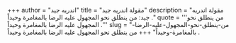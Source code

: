 +++
author = "اندريه جيد"
title = "مقولة اندريه جيد"
description = "مقولة اندريه جيد: من ينطلق نحو المجهول عليه الرضا بالمغامرة وحيداً ."
quote = '''من ينطلق نحو المجهول عليه الرضا بالمغامرة وحيداً .'''
slug = "من-ينطلق-نحو-المجهول-عليه-الرضا-بالمغامرة-وحيداً"
+++
من ينطلق نحو المجهول عليه الرضا بالمغامرة وحيداً .
